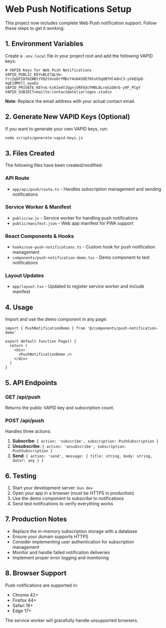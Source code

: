 # Web Push Notifications Setup

This project now includes complete Web Push notification support. Follow these steps to get it working:

## 1. Environment Variables

Create a `.env.local` file in your project root and add the following VAPID keys:

```env
# VAPID Keys for Web Push Notifications
VAPID_PUBLIC_KEY=BLE7qLVw-YrcZqGFI8fmIWBlYVD2tGvoOrYMDcY4n84S8Ef6hsh5qUBfHl4dnC3-yV4Q3pQ-4gE19MVll_ayoEo
VAPID_PRIVATE_KEY=G-kjKIedYJQgnjVRFOdcFM0L8LreGiD0rb-y9F_PCgY
VAPID_SUBJECT=mailto:contact@atelierlogos.studio
```

**Note**: Replace the email address with your actual contact email.

## 2. Generate New VAPID Keys (Optional)

If you want to generate your own VAPID keys, run:

```bash
node scripts/generate-vapid-keys.js
```

## 3. Files Created

The following files have been created/modified:

### API Route
- `app/api/push/route.ts` - Handles subscription management and sending notifications

### Service Worker & Manifest
- `public/sw.js` - Service worker for handling push notifications
- `public/manifest.json` - Web app manifest for PWA support

### React Components & Hooks
- `hooks/use-push-notifications.ts` - Custom hook for push notification management
- `components/push-notification-demo.tsx` - Demo component to test notifications

### Layout Updates
- `app/layout.tsx` - Updated to register service worker and include manifest

## 4. Usage

Import and use the demo component in any page:

```tsx
import { PushNotificationDemo } from '@/components/push-notification-demo'

export default function Page() {
  return (
    <div>
      <PushNotificationDemo />
    </div>
  )
}
```

## 5. API Endpoints

### GET /api/push
Returns the public VAPID key and subscription count.

### POST /api/push
Handles three actions:

1. **Subscribe**: `{ action: 'subscribe', subscription: PushSubscription }`
2. **Unsubscribe**: `{ action: 'unsubscribe', subscription: PushSubscription }`
3. **Send**: `{ action: 'send', message: { title: string, body: string, data?: any } }`

## 6. Testing

1. Start your development server: `bun dev`
2. Open your app in a browser (must be HTTPS in production)
3. Use the demo component to subscribe to notifications
4. Send test notifications to verify everything works

## 7. Production Notes

- Replace the in-memory subscription storage with a database
- Ensure your domain supports HTTPS
- Consider implementing user authentication for subscription management
- Monitor and handle failed notification deliveries
- Implement proper error logging and monitoring

## 8. Browser Support

Push notifications are supported in:
- Chrome 42+
- Firefox 44+
- Safari 16+
- Edge 17+

The service worker will gracefully handle unsupported browsers. 